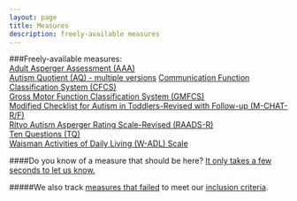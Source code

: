 ```yaml
---
layout: page
title: Measures
description: freely-available measures
---
```


###Freely-available measures:  
[Adult Asperger Assessment (AAA)](http://disabilitymeasures.org/aaa)  
[Autism Quotient (AQ) - multiple versions](http://disabilitymeasures.org/aq)
[Communication Function Classification System (CFCS)](http://disabilitymeasures.org/cfcs)  
[Gross Motor Function Classification System (GMFCS)](http://disabilitymeasures.org/gmfcs)  
[Modified Checklist for Autism in Toddlers-Revised with Follow-up (M-CHAT-R/F)](http://disabilitymeasures.org/raads-r)  
[Ritvo Autism Asperger Rating Scale-Revised (RAADS-R)](http://disabilitymeasures.org/raads-r)  
[Ten Questions (TQ)](http://disabilitymeasures.org/tenquestions)  
[Waisman Activities of Daily Living (W-ADL) Scale](http://disabilitymeasures.org/w-adl)

####Do you know of a measure that should be here? [It only takes a few seconds to let us know.](http://disabilitymeasures.org/contribute)

#####We also track [measures that failed](http://disabilitymeasures.org/pages/donotqualify.html) to meet our [inclusion criteria](http://disabilitymeasures.org/criteria).

